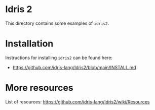 # Idris 2

This directory contains some examples of `idris2`.

# Installation

Instructions for installing `idris2` can be found here:
- https://github.com/idris-lang/Idris2/blob/main/INSTALL.md

# More resources

List of resources: https://github.com/idris-lang/Idris2/wiki/Resources

